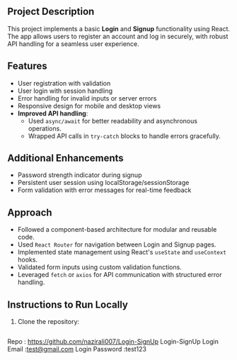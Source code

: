## Project Description
This project implements a basic **Login** and **Signup** functionality using React. The app allows users to register an account and log in securely, with robust API handling for a seamless user experience.

## Features
- User registration with validation
- User login with session handling
- Error handling for invalid inputs or server errors
- Responsive design for mobile and desktop views
- **Improved API handling**:
  - Used `async/await` for better readability and asynchronous operations.
  - Wrapped API calls in `try-catch` blocks to handle errors gracefully.

## Additional Enhancements
- Password strength indicator during signup
- Persistent user session using localStorage/sessionStorage
- Form validation with error messages for real-time feedback

## Approach
- Followed a component-based architecture for modular and reusable code.
- Used `React Router` for navigation between Login and Signup pages.
- Implemented state management using React's `useState` and `useContext` hooks.
- Validated form inputs using custom validation functions.
- Leveraged `fetch` or `axios` for API communication with structured error handling.

## Instructions to Run Locally
1. Clone the repository:
   ```bash
Repo :  https://github.com/nazirali007/Login-SignUp
Login-SignUp
Login Email :test@gmail.com
Login Password :test123

